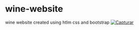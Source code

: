 # wine-website
 wine website created using htlm css and bootstrap
<a href="https://ibb.co/M9VxzHq"><img src="https://i.ibb.co/0QMR0LP/Capturar.jpg" alt="Capturar" border="0"></a>
